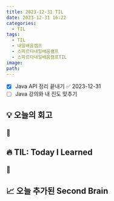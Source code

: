 ```yaml
---
title: 2023-12-31 TIL
date: 2023-12-31 16:22
categories:
  - TIL
tags:
  - TIL
  - 내일배움캠프
  - 스파르타내일배움캠프
  - 스파르타내일배움캠프TIL
image: 
path:
---
```


- [x] Java API 정리 끝내기 ✅ 2023-12-31
- [ ] Java 강의와 내 진도 맞추기

## 💡 오늘의 회고
### 👀


## 🔥 TIL: Today I Learned
### 👀

## 📈 오늘 추가된 Second Brain

